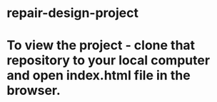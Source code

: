 # repair-design-project

# To view the project - clone that repository to your local computer and open index.html file in the browser.